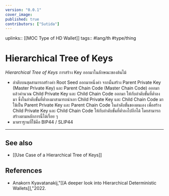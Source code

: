 ```yaml
---
version: "0.0.1"
cover_image:
published: true
contributors: ["Sutida"]
---
```

uplinks:: [[MOC Type of HD Wallet]]
tags:: #lang/th #type/thing

# Hierarchical Tree of Keys
*Hierarchical Tree of Keys* การสร้าง Key ออกมาในลักษณะของต้นไม้ 
- ลำดับบนสุดสามารถสร้างค่า Root Seed ออกมาหนึ่งค่า จากนั้นสร้าง Parent Private  Key (Master Private Key) และ Parent Chain Code (Master Chain Code) ออกมา แล้วคำนวณ Child Private Key และ Child Chain Code ออกมา ให้กับลำดับขั้นที่ต่ำลงมา ซึ่งในลำดับขั้นที่ต่ำลงมาสามารถนำเอา Child Private Key และ Child Chain Code มาใช้เป็น  Parent Private  Key และ Parent Chain Code ในลำดับขั้นของตนเอง เพื่อสร้าง Child Private Key และ Child Chain Code ให้กับลำดับขั้นที่ต่ำลงไปอีกได้ โดยสามารถสร้างตามหลักการนี้ได้เรื่อย ๆ  
- มาตราฐานที่ใช้คือ BIP44 / SLIP44
---
## See also
- [[Use Case of a Hierarchical Tree of Keys]]
## References
- Anakorn Kyavatanakij,"[[A deeper look into Hierarchical Deterministic Wallets]],"2022.
